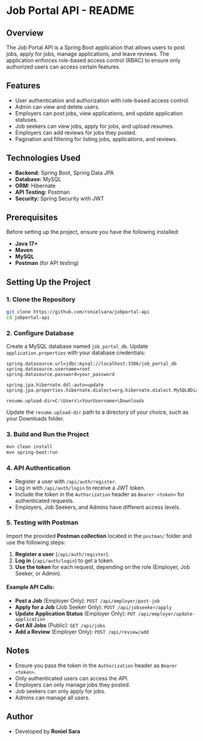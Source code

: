 # Job Portal API - README

## Overview
The Job Portal API is a Spring Boot application that allows users to post jobs, apply for jobs, manage applications, and leave reviews.
The application enforces role-based access control (RBAC) to ensure only authorized users can access certain features.

## Features
- User authentication and authorization with role-based access control.
- Admin can view and delete users.
- Employers can post jobs, view applications, and update application statuses.
- Job seekers can view jobs, apply for jobs, and upload resumes.
- Employers can add reviews for jobs they posted.
- Pagination and filtering for listing jobs, applications, and reviews.

## Technologies Used
- **Backend:** Spring Boot, Spring Data JPA
- **Database:** MySQL
- **ORM:** Hibernate
- **API Testing:** Postman
- **Security:** Spring Security with JWT

## Prerequisites
Before setting up the project, ensure you have the following installed:
- **Java 17+**
- **Maven**
- **MySQL**
- **Postman** (for API testing)

## Setting Up the Project

### 1. Clone the Repository
```bash
git clone https://github.com/ronielsara/jobportal-api
cd jobportal-api
```

### 2. Configure Database
Create a MySQL database named `job_portal_db`. Update `application.properties` with your database credentials:

```properties
spring.datasource.url=jdbc:mysql://localhost:3306/job_portal_db
spring.datasource.username=root
spring.datasource.password=your_password

spring.jpa.hibernate.ddl-auto=update
spring.jpa.properties.hibernate.dialect=org.hibernate.dialect.MySQL8Dialect

resume.upload-dir=C:\Users\<YourUsername>\Downloads
```

Update the `resume.upload-dir` path to a directory of your choice, such as your Downloads folder.

### 3. Build and Run the Project
```bash
mvn clean install
mvn spring-boot:run
```

### 4. API Authentication
- Register a user with `/api/auth/register`.
- Log in with `/api/auth/login` to receive a JWT token.
- Include the token in the `Authorization` header as `Bearer <token>` for authenticated requests.
- Employers, Job Seekers, and Admins have different access levels.

### 5. Testing with Postman
Import the provided **Postman collection** located in the `postman/` folder and use the following steps:
1. **Register a user** (`/api/auth/register`).
2. **Log in** (`/api/auth/login`) to get a token.
3. **Use the token** for each request, depending on the role (Employer, Job Seeker, or Admin).

#### Example API Calls:
- **Post a Job** (Employer Only): `POST /api/employer/post-job`
- **Apply for a Job** (Job Seeker Only): `POST /api/jobseeker/apply`
- **Update Application Status** (Employer Only): `PUT /api/employer/update-application`
- **Get All Jobs** (Public): `GET /api/jobs`
- **Add a Review** (Employer Only): `POST /api/review/add`

## Notes
- Ensure you pass the token in the `Authorization` header as `Bearer <token>`.
- Only authenticated users can access the API.
- Employers can only manage jobs they posted.
- Job seekers can only apply for jobs.
- Admins can manage all users.

## Author
- Developed by **Roniel Sara**

